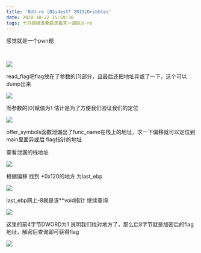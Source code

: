 ```yaml
---
title: 'BUU-re [BSidesCF 2019]Dribbles'
date: 2020-10-22 15:59:30
tags: 十月姐姐温柔要求每天一道BUU-re
---
```


感觉就是一个pwn题

​	<!-- more -->

![](https://i.loli.net/2020/10/22/DbMVrYaLqTZ1Efh.png)

read_flag吧flag放在了参数的[1]部分，且最后还把地址异或了一下，这个可以dump出来

![](https://i.loli.net/2020/10/22/bPYel3Ajtgf1xBI.png)

而参数的[0]赋值为1 估计是为了方便我们验证我们的定位

![](https://i.loli.net/2020/10/22/9vbnExFUh84d1MB.png)

offer_symbols函数泄漏出了func_name在栈上的地址，求一下偏移就可以定位到main里面异或后 flag指针的地址

查看泄漏的栈地址

![](https://i.loli.net/2020/10/22/oec3JwK8bpVFRAI.png)

根据偏移 找到 +0x120的地方 为last_ebp

![](https://i.loli.net/2020/10/22/Cjle1S2w3ADf6gi.png)

last_ebp网上-8就是该**void指针 继续查询

![](https://i.loli.net/2020/10/22/WuOHcZnqNj217s8.png)

这里的前4字节DWORD为1 说明我们找对地方了，那么后8字节就是加密后的flag地址，解密后查询即可获得flag

![](https://i.loli.net/2020/10/22/DXdmRQJfYWUhNVP.png)


